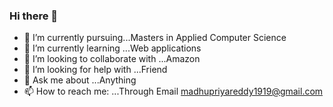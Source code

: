 ### Hi there 👋




- 🔭 I’m currently pursuing...Masters in Applied Computer Science
- 🌱 I’m currently learning ...Web applications
- 👯 I’m looking to collaborate with ...Amazon
- 🤔 I’m looking for help with ...Friend
- 💬 Ask me about ...Anything
- 📫 How to reach me: ...Through Email <madhupriyareddy1919@gmail.com>
